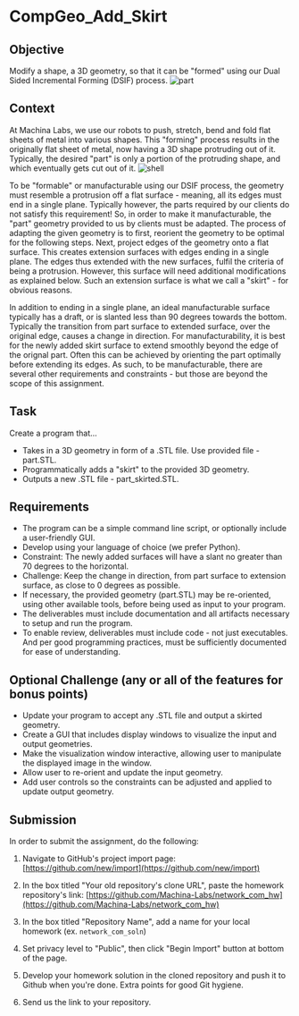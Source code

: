 # CompGeo_Add_Skirt
## Objective
Modify a shape, a 3D geometry, so that it can be "formed" using our Dual Sided Incremental Forming (DSIF) process. 
![part](https://user-images.githubusercontent.com/91622575/174192157-156584d2-d93a-4f78-82be-a0dac1bf1511.jpg)
## Context
At Machina Labs, we use our robots to push, stretch, bend and fold flat sheets of metal into various shapes. This "forming" process results in the originally flat sheet of metal, now having a 3D shape protruding out of it. Typically, the desired "part" is only a portion of the protruding shape, and which eventually gets cut out of it. 
![shell](https://user-images.githubusercontent.com/91622575/174192225-2b79b4db-ca1a-49fd-8f09-474ac96e5fb6.jpg)


To be "formable" or manufacturable using our DSIF process, the geometry must resemble a protrusion off a flat surface - meaning, all its edges must end in a single plane. Typically however, the parts required by our clients do not satisfy this requirement! So, in order to make it manufacturable, the "part" geometry provided to us by clients must be adapted. The process of adapting the given geometry is to first, reorient the geometry to be optimal for the following steps. Next, project edges of the geometry onto a flat surface. This creates extension surfaces with edges ending in a single plane. The edges thus extended with the new surfaces, fulfil the criteria of being a protrusion. However, this surface will need additional modifications as explained below. Such an extension surface is what we call a "skirt" - for obvious reasons.


In addition to ending in a single plane, an ideal manufacturable surface typically has a draft, or is slanted less than 90 degrees towards the bottom. Typically the transition from part surface to extended surface, over the original edge, causes a change in direction. For manufacturability, it is best for the newly added skirt surface to extend smoothly beyond the edge of the orignal part. Often this can be achieved by orienting the part optimally before extending its edges. As such, to be manufacturable, there are several other requirements and constraints - but those are beyond the scope of this assignment.
## Task
Create a program that...
- Takes in a 3D geometry in form of a .STL file. Use provided file - part.STL.
- Programmatically adds a "skirt" to the provided 3D geometry.
- Outputs a new .STL file - part_skirted.STL.
## Requirements
- The program can be a simple command line script, or optionally include a user-friendly GUI.
- Develop using your language of choice (we prefer Python).
- Constraint: The newly added surfaces will have a slant no greater than 70 degrees to the horizontal.
- Challenge: Keep the change in direction, from part surface to extension surface, as close to 0 degrees as possible.
- If necessary, the provided geometry (part.STL) may be re-oriented, using other available tools, before being used as input to your program.
- The deliverables must include documentation and all artifacts necessary to setup and run the program.
- To enable review, deliverables must include code - not just executables. And per good programming practices, must be sufficiently documented for ease of understanding.
## Optional Challenge (any or all of the features for bonus points)
- Update your program to accept any .STL file and output a skirted geometry.
- Create a GUI that includes display windows to visualize the input and output geometries.
- Make the visualization window interactive, allowing user to manipulate the displayed image in the window.
- Allow user to re-orient and update the input geometry.
- Add user controls so the constraints can be adjusted and applied to update output geometry.
## Submission
In order to submit the assignment, do the following:

1. Navigate to GitHub's project import page: [https://github.com/new/import](https://github.com/new/import)

2. In the box titled "Your old repository's clone URL", paste the homework repository's link: [https://github.com/Machina-Labs/network_com_hw](https://github.com/Machina-Labs/network_com_hw)

3. In the box titled "Repository Name", add a name for your local homework (ex. `network_com_soln`)

4. Set privacy level to "Public", then click "Begin Import" button at bottom of the page.

5. Develop your homework solution in the cloned repository and push it to Github when you're done. Extra points for good Git hygiene.

6. Send us the link to your repository.
